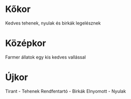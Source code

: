 

# Kőkor
Kedves tehenek, nyulak és birkák legelésznek 

# Középkor
Farmer állatok egy kis kedves vallással

# Újkor
Tirant - Tehenek
Rendfentartó - Birkák
Elnyomott - Nyulak